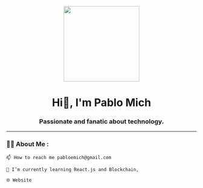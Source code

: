 <div id="header" align="center">
    <img src="https://media.giphy.com/media/vzO0Vc8b2VBLi/giphy.gif" width="200"/>
    <h1 align="center">Hi👋, I'm Pablo Mich</h1>
    <h3 align="center">Passionate and fanatic about technology.</h3>
</div>

---

### 👨‍💻 About Me :

    📫 How to reach me pabloemich@gmail.com

    🌱 I’m currently learning React.js and Blockchain,

    🌐 Website
